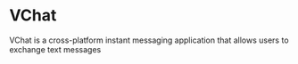 # VChat
VChat is a cross-platform instant messaging application that allows users to exchange text messages
